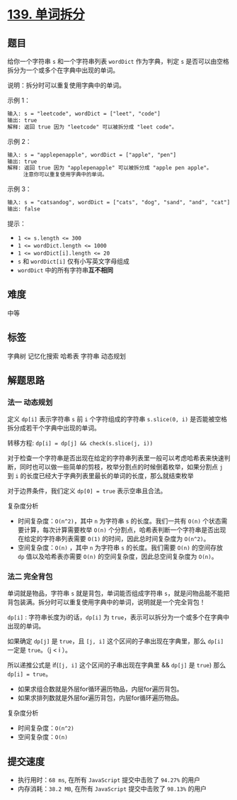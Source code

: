 # [139. 单词拆分](https://leetcode-cn.com/problems/word-break/)

## 题目

给你一个字符串 `s` 和一个字符串列表 `wordDict` 作为字典，判定 `s` 是否可以由空格拆分为一个或多个在字典中出现的单词。

说明：拆分时可以重复使用字典中的单词。

示例 1：

```txt
输入: s = "leetcode", wordDict = ["leet", "code"]
输出: true
解释: 返回 true 因为 "leetcode" 可以被拆分成 "leet code"。
```

示例 2：

```txt
输入: s = "applepenapple", wordDict = ["apple", "pen"]
输出: true
解释: 返回 true 因为 "applepenapple" 可以被拆分成 "apple pen apple"。
     注意你可以重复使用字典中的单词。
```

示例 3：

```txt
输入: s = "catsandog", wordDict = ["cats", "dog", "sand", "and", "cat"]
输出: false
```

提示：

- `1 <= s.length <= 300`
- `1 <= wordDict.length <= 1000`
- `1 <= wordDict[i].length <= 20`
- `s` 和 `wordDict[i]` 仅有小写英文字母组成
- `wordDict` 中的所有字符串**互不相同**

## 难度

中等

## 标签

字典树 记忆化搜索 哈希表 字符串 动态规划

## 解题思路

### 法一 动态规划

定义 `dp[i]` 表示字符串 `s` 前 `i` 个字符组成的字符串 `s.slice(0, i)` 是否能被空格拆分成若干个字典中出现的单词。

转移方程: `dp[i] = dp[j] && check(s.slice(j, i))`

对于检查一个字符串是否出现在给定的字符串列表里一般可以考虑哈希表来快速判断，同时也可以做一些简单的剪枝，枚举分割点的时候倒着枚举，如果分割点 `j` 到 `i` 的长度已经大于字典列表里最长的单词的长度，那么就结束枚举

对于边界条件，我们定义 `dp[0] = true` 表示空串且合法。

复杂度分析

- 时间复杂度：`O(n^2)`，其中 `n` 为字符串 `s` 的长度。我们一共有 `O(n)` 个状态需要计算，每次计算需要枚举 `O(n)` 个分割点，哈希表判断一个字符串是否出现在给定的字符串列表需要 `O(1)` 的时间，因此总时间复杂度为 `O(n^2)`。
- 空间复杂度：`O(n)` ，其中 `n` 为字符串 `s` 的长度。我们需要 `O(n)` 的空间存放 `dp` 值以及哈希表亦需要 `O(n)` 的空间复杂度，因此总空间复杂度为 `O(n)`。

### 法二 完全背包

单词就是物品，字符串 `s` 就是背包，单词能否组成字符串 `s`，就是问物品能不能把背包装满。拆分时可以重复使用字典中的单词，说明就是一个完全背包！

`dp[i]` : 字符串长度为i的话，`dp[i]` 为 `true`，表示可以拆分为一个或多个在字典中出现的单词。

如果确定 `dp[j]` 是 `true`，且 `[j, i]` 这个区间的子串出现在字典里，那么 `dp[i]` 一定是 `true`。（j < i ）。

所以递推公式是 if(`[j, i]` 这个区间的子串出现在字典里 && `dp[j]` 是 `true`) 那么 `dp[i] = true`。

- 如果求组合数就是外层for循环遍历物品，内层for遍历背包。
- 如果求排列数就是外层for遍历背包，内层for循环遍历物品。

复杂度分析

- 时间复杂度：`O(n^2)`
- 空间复杂度：`O(n)`

## 提交速度

- 执行用时：`68 ms`, 在所有 `JavaScript` 提交中击败了 `94.27%` 的用户
- 内存消耗：`38.2 MB`, 在所有 `JavaScript` 提交中击败了 `98.13%` 的用户
